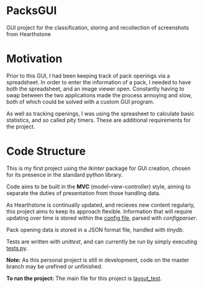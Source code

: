 # PacksGUI
GUI project for the classification, storing and recollection of screenshots from Hearthstone


Motivation
==========
Prior to this GUI, I had been keeping track of pack openings via a spreadsheet.
In order to enter the information of a pack, I needed to have both the spreadsheet, and an image viewer open.
Constantly having to swap between the two applications made the process annoying and slow, both of which could be solved with a custom GUI program.

As well as tracking openings, I was using the spreasheet to calculate basic statistics, and so called pity timers. 
These are additional requirements for the project.

Code Structure
==============
This is my first project using the *tkinter* package for GUI creation, chosen for its presence in the standard python library.

Code aims to be built in the **MVC** (model-view-controller) style, aiming to separate the duties of presentation from those handling data.

As Hearthstone is continually updated, and recieves new content regularly, this project aims to keep its approach flexible. 
Information that will require updating over time is stored within the [config file](PacksGUI_conf.ini), parsed with *configparser*.

Pack opening data is stored in a JSON format file, handled with *tinydb*.

Tests are written with *unittest*, and can currently be run by simply executing [tests.py](tests/tests.py).


**Note:** As this personal project is still in development, code on the master branch may be urefined or unfinished.

**To run the project:** The main file for this project is [layout_test](PacksGUI/layout_test.py).

